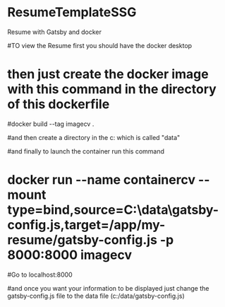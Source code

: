 # ResumeTemplateSSG
Resume with Gatsby and docker

#TO view the Resume first you should have the docker desktop 
# then just create the docker image with this command in the directory of this dockerfile
#docker build --tag imagecv . 

#and then create a directory in the c: which is called "data"

#and finally to launch the container run this command 

# docker run --name containercv  --mount type=bind,source=C:\data\gatsby-config.js,target=/app/my-resume/gatsby-config.js  -p 8000:8000 imagecv
#Go to localhost:8000

#and once you want your information to be displayed just change the gatsby-config.js file to the data file (c:/data/gatsby-config.js)
